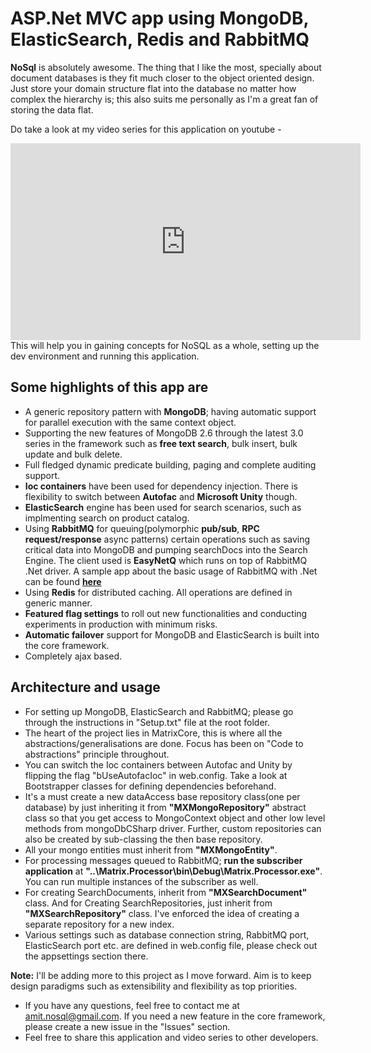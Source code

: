 ASP.Net MVC app using MongoDB, ElasticSearch, Redis and RabbitMQ
===========================

**NoSql** is absolutely awesome. The thing that I like the most, specially about document databases is they fit much closer to the object oriented design. Just store your domain structure flat into the database no matter how complex the hierarchy is; this also suits me personally as I'm a great fan of storing the data flat.

Do take a look at my video series for this application on youtube -
<iframe width="560" height="315" src="https://www.youtube.com/embed/videoseries?list=PLj5fYy-TIvPfJIVFdHCTiqb4g2IKnl9KD" frameborder="0" allowfullscreen></iframe>
This will help you in gaining concepts for NoSQL as a whole, setting up the dev environment and running this application.

Some highlights of this app are
-------------------------------

- A generic repository pattern with **MongoDB**; having automatic support for parallel execution with the same context object.
- Supporting the new features of MongoDB 2.6 through the latest 3.0 series in the framework such as **free text search**, bulk insert, bulk update and bulk delete.
- Full fledged dynamic predicate building, paging and complete auditing support.
- **Ioc containers** have been used for dependency injection. There is flexibility to switch between **Autofac** and **Microsoft Unity** though.
- **ElasticSearch** engine has been used for search scenarios, such as implmenting search on product catalog.
- Using **RabbitMQ** for queuing(polymorphic **pub/sub**, **RPC request/response** async patterns) certain operations such as saving critical data into MongoDB and pumping searchDocs into the Search Engine. The client used is **EasyNetQ** which runs on top of RabbitMQ .Net driver. A sample app about the basic usage of RabbitMQ with .Net can be found **[here](https://github.com/amitstefen/RabbitMQSample)**
- Using **Redis** for distributed caching. All operations are defined in generic manner.
- **Featured flag settings** to roll out new functionalities and conducting experiments in production with minimum risks.
- **Automatic failover** support for MongoDB and ElasticSearch is built into the core framework.
- Completely ajax based.

Architecture and usage
----------------------

- For setting up MongoDB, ElasticSearch and RabbitMQ; please go through the instructions in "Setup.txt" file at the root folder.
- The heart of the project lies in MatrixCore, this is where all the abstractions/generalisations are done. Focus has been on "Code to abstractions" principle throughout.
- You can switch the Ioc containers between Autofac and Unity by flipping the flag "bUseAutofacIoc" in web.config. Take a look at Bootstrapper classes for defining dependencies beforehand.
- It's a must create a new dataAccess base repository class(one per database) by just inheriting it from **"MXMongoRepository"** abstract class so that you get access to MongoContext object and other low level methods from mongoDbCSharp driver. Further, custom repositories can also be created by sub-classing the then base repository.
- All your mongo entities must inherit from **"MXMongoEntity"**. 
- For processing messages queued to RabbitMQ; **run the subscriber application** at **"..\Matrix.Processor\bin\Debug\Matrix.Processor.exe"**. You can run multiple instances of the subscriber as well.
- For creating SearchDocuments, inherit from **"MXSearchDocument"** class. And for Creating SearchRepositories, just inherit from **"MXSearchRepository"** class. I've enforced the idea of creating a separate repository for a new index.
- Various settings such as database connection string, RabbitMQ port, ElasticSearch port etc. are defined in web.config file, please check out the appsettings section there.


**Note:** I'll be adding more to this project as I move forward. Aim is to keep design paradigms such as extensibility and flexibility as top priorities.
- If you have any questions, feel free to contact me at amit.nosql@gmail.com. If you need a new feature in the core framework, please create a new issue in the "Issues" section.
- Feel free to share this application and video series to other developers.
